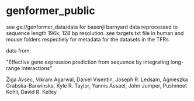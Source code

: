 # genformer_public

see gs://genformer_data/data for basenji barnyard data reprocessed to sequence length 196k, 128 bp resolution. see targets.txt file in human and mouse folders respectiely for metadata for the datasets in the TFRs

data from:

"Effective gene expression prediction from sequence by integrating long-range interactions"

Žiga Avsec, Vikram Agarwal, Daniel Visentin, Joseph R. Ledsam, Agnieszka Grabska-Barwinska, Kyle R. Taylor, Yannis Assael, John Jumper, Pushmeet Kohli, David R. Kelley

